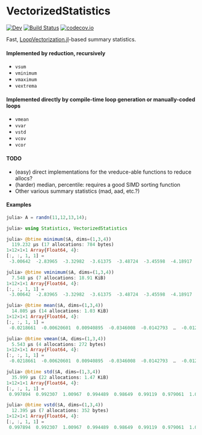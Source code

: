 # VectorizedStatistics

[![Dev][docs-dev-img]][docs-dev-url]
[![Build Status][ci-img]][ci-url]
[![codecov.io][codecov-img]][codecov-url]

Fast, [LoopVectorization.jl](https://github.com/JuliaSIMD/LoopVectorization.jl)-based summary statistics.

#### Implemented by reduction, recursively
* `vsum`
* `vminimum`
* `vmaximum`
* `vextrema`

#### Implemented directly by compile-time loop generation or manually-coded loops
* `vmean`
* `vvar`
* `vstd`
* `vcov`
* `vcor`

#### TODO
* (easy) direct implementations for the vreduce-able functions to reduce allocs?
* (harder) median, percentile: requires a good SIMD sorting function
* Other various summary statistics (mad, aad, etc.?)

#### Examples
```julia
julia> A = randn(11,12,13,14);

julia> using Statistics, VectorizedStatistics

julia> @btime minimum($A, dims=(1,3,4))
  119.232 μs (17 allocations: 784 bytes)
1×12×1×1 Array{Float64, 4}:
[:, :, 1, 1] =
 -3.00642  -2.83965  -3.32982  -3.61375  -3.48724  -3.45598  -4.18917  -4.15953  -3.13166  -3.06141  -3.28183  -3.92745

julia> @btime vminimum($A, dims=(1,3,4))
  7.548 μs (7 allocations: 18.91 KiB)
1×12×1×1 Array{Float64, 4}:
[:, :, 1, 1] =
 -3.00642  -2.83965  -3.32982  -3.61375  -3.48724  -3.45598  -4.18917  -4.15953  -3.13166  -3.06141  -3.28183  -3.92745

julia> @btime mean($A, dims=(1,3,4))
  14.805 μs (14 allocations: 1.03 KiB)
1×12×1×1 Array{Float64, 4}:
[:, :, 1, 1] =
 -0.0218661  -0.00620601  0.00940895  -0.0346008  -0.0142793  …  -0.0122078  -0.00940791  -0.0224422  -0.0149096

julia> @btime vmean($A, dims=(1,3,4))
  5.543 μs (4 allocations: 272 bytes)
1×12×1×1 Array{Float64, 4}:
[:, :, 1, 1] =
 -0.0218661  -0.00620601  0.00940895  -0.0346008  -0.0142793  …  -0.0122078  -0.00940791  -0.0224422  -0.0149096

julia> @btime std($A, dims=(1,3,4))
  35.999 μs (22 allocations: 1.47 KiB)
1×12×1×1 Array{Float64, 4}:
[:, :, 1, 1] =
 0.997894  0.992307  1.00967  0.994489  0.98649  0.99119  0.979061  1.00489  1.01303  0.979  1.00003  0.977224

julia> @btime vstd($A, dims=(1,3,4))
  12.395 μs (7 allocations: 352 bytes)
1×12×1×1 Array{Float64, 4}:
[:, :, 1, 1] =
 0.997894  0.992307  1.00967  0.994489  0.98649  0.99119  0.979061  1.00489  1.01303  0.979  1.00003  0.977224
```

[docs-stable-img]: https://img.shields.io/badge/docs-stable-blue.svg
[docs-stable-url]: https://brenhinkeller.github.io/VectorizedStatistics.jl/stable
[docs-dev-img]: https://img.shields.io/badge/docs-dev-blue.svg
[docs-dev-url]: https://brenhinkeller.github.io/VectorizedStatistics.jl/dev
[ci-img]: https://github.com/brenhinkeller/VectorizedStatistics.jl/workflows/CI/badge.svg
[ci-url]: https://github.com/brenhinkeller/VectorizedStatistics.jl/actions
[codecov-img]: https://codecov.io/gh/brenhinkeller/VectorizedStatistics.jl/branch/main/graph/badge.svg
[codecov-url]: https://codecov.io/gh/brenhinkeller/VectorizedStatistics.jl
